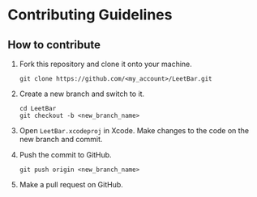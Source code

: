 # Contributing Guidelines

## How to contribute
1. Fork this repository and clone it onto your machine.
    ```
    git clone https://github.com/<my_account>/LeetBar.git
    ```
    
1. Create a new branch and switch to it.

    ```
    cd LeetBar
    git checkout -b <new_branch_name>
    ```

1. Open `LeetBar.xcodeproj` in Xcode. Make changes to the code on the new branch and commit.
1. Push the commit to GitHub.
    ```
    git push origin <new_branch_name>
    ```

1. Make a pull request on GitHub.
